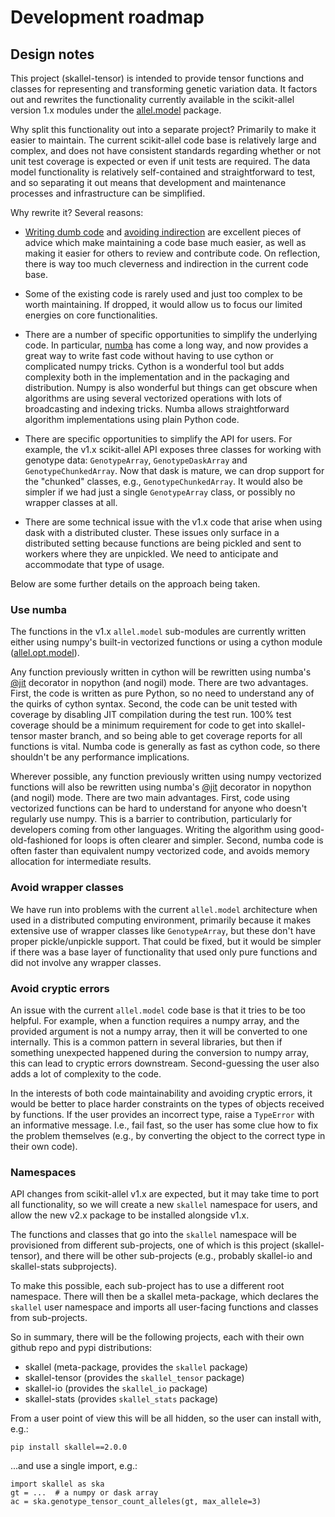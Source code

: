 # Development roadmap

## Design notes

This project (skallel-tensor) is intended to provide tensor
functions and classes for representing and transforming genetic
variation data. It factors out and rewrites the functionality
currently available in the scikit-allel version 1.x modules under the
[allel.model](https://github.com/cggh/scikit-allel/tree/master/allel/model)
package.

Why split this functionality out into a separate project? Primarily to
make it easier to maintain. The current scikit-allel code base is
relatively large and complex, and does not have consistent standards
regarding whether or not unit test coverage is expected or even if
unit tests are required. The data model functionality is relatively
self-contained and straightforward to test, and so separating it out
means that development and maintenance processes and infrastructure
can be simplified.

Why rewrite it? Several reasons:

* [Writing dumb
  code](https://matthewrocklin.com/blog/work/2018/01/27/write-dumb-code)
  and [avoiding
  indirection](https://matthewrocklin.com/blog/work/2019/06/23/avoid-indirection)
  are excellent pieces of advice which make maintaining a code base
  much easier, as well as making it easier for others to review and
  contribute code. On reflection, there is way too much cleverness and
  indirection in the current code base.
  
* Some of the existing code is rarely used and just too complex to be
  worth maintaining. If dropped, it would allow us to focus our
  limited energies on core functionalities.
  
* There are a number of specific opportunities to simplify the
  underlying code. In particular, [numba](https://numba.pydata.org/)
  has come a long way, and now provides a great way to write fast code
  without having to use cython or complicated numpy tricks. Cython is
  a wonderful tool but adds complexity both in the implementation and
  in the packaging and distribution. Numpy is also wonderful but
  things can get obscure when algorithms are using several vectorized
  operations with lots of broadcasting and indexing tricks. Numba
  allows straightforward algorithm implementations using plain Python
  code.
  
* There are specific opportunities to simplify the API for users. For
  example, the v1.x scikit-allel API exposes three classes for working
  with genotype data: `GenotypeArray`, `GenotypeDaskArray` and
  `GenotypeChunkedArray`. Now that dask is mature, we can drop support
  for the "chunked" classes, e.g., `GenotypeChunkedArray`. It would
  also be simpler if we had just a single `GenotypeArray` class, or possibly 
  no wrapper classes at all.
  
* There are some technical issue with the v1.x code that arise when
  using dask with a distributed cluster. These issues only surface in
  a distributed setting because functions are being pickled and sent
  to workers where they are unpickled. We need to anticipate and
  accommodate that type of usage.

Below are some further details on the approach being taken.

### Use numba

The functions in the v1.x `allel.model` sub-modules are currently
written either using numpy's built-in vectorized functions or using a
cython module
([allel.opt.model](https://github.com/cggh/scikit-allel/blob/master/allel/opt/model.pyx)).

Any function previously written in cython will be rewritten using
numba's
[@jit](https://numba.pydata.org/numba-doc/latest/user/jit.html)
decorator in nopython (and nogil) mode. There are two
advantages. First, the code is written as pure Python, so no need to
understand any of the quirks of cython syntax. Second, the code can be
unit tested with coverage by disabling JIT compilation during the test
run. 100% test coverage should be a minimum requirement for code to
get into skallel-tensor master branch, and so being able to get
coverage reports for all functions is vital. Numba code is generally
as fast as cython code, so there shouldn't be any performance
implications.

Wherever possible, any function previously written using numpy
vectorized functions will also be rewritten using numba's
[@jit](https://numba.pydata.org/numba-doc/latest/user/jit.html)
decorator in nopython (and nogil) mode. There are two main
advantages. First, code using vectorized functions can be hard to
understand for anyone who doesn't regularly use numpy. This is a
barrier to contribution, particularly for developers coming from other
languages. Writing the algorithm using good-old-fashioned for loops is
often clearer and simpler. Second, numba code is often faster than
equivalent numpy vectorized code, and avoids memory allocation for
intermediate results.

### Avoid wrapper classes

We have run into problems with the current `allel.model` architecture
when used in a distributed computing environment, primarily because it
makes extensive use of wrapper classes like `GenotypeArray`, but these
don't have proper pickle/unpickle support. That could be fixed, but it
would be simpler if there was a base layer of functionality that used
only pure functions and did not involve any wrapper classes.

### Avoid cryptic errors

An issue with the current `allel.model` code base is that it tries to
be too helpful. For example, when a function requires a numpy array,
and the provided argument is not a numpy array, then it will be
converted to one internally. This is a common pattern in several
libraries, but then if something unexpected happened during the
conversion to numpy array, this can lead to cryptic errors
downstream. Second-guessing the user also adds a lot of complexity to
the code.

In the interests of both code maintainability and avoiding cryptic
errors, it would be better to place harder constraints on the types of
objects received by functions. If the user provides an incorrect type,
raise a `TypeError` with an informative message. I.e., fail fast, so
the user has some clue how to fix the problem themselves (e.g., by
converting the object to the correct type in their own code).

### Namespaces

API changes from scikit-allel v1.x are expected, but it may take time to port
all functionality, so we will create a new `skallel` namespace for users, and 
allow the new v2.x package to be installed alongside v1.x.

The functions and classes that go into the `skallel` namespace
will be provisioned from different sub-projects, one of which is this
project (skallel-tensor), and there will be other sub-projects
(e.g., probably skallel-io and skallel-stats subprojects). 

To make this possible, each sub-project has to use a different root namespace. 
There will then be a skallel meta-package, which declares the
`skallel` user namespace and imports all user-facing functions and
classes from sub-projects.

So in summary, there will be the following projects, each with their
own github repo and pypi distributions:

* skallel (meta-package, provides the `skallel` package)
* skallel-tensor (provides the `skallel_tensor` package)
* skallel-io (provides the `skallel_io` package)
* skallel-stats (provides `skallel_stats` package)

From a user point of view this will be all hidden, so the user can
install with, e.g.:

```
pip install skallel==2.0.0
```

...and use a single import, e.g.:


```
import skallel as ska
gt = ...  # a numpy or dask array
ac = ska.genotype_tensor_count_alleles(gt, max_allele=3)
```
